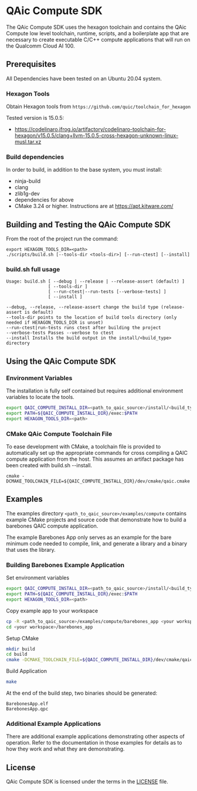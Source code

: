 # QAic Compute SDK

The QAic Compute SDK uses the hexagon toolchain and contains the
QAic Compute low level toolchain, runtime, scripts, and a
boilerplate app that are necessary to create executable C/C++
compute applications that will run on the Qualcomm Cloud AI 100.

## Prerequisites

All Dependencies have been tested on an Ubuntu 20.04 system.

### Hexagon Tools
Obtain Hexagon tools from `https://github.com/quic/toolchain_for_hexagon`

Tested version is 15.0.5:
- https://codelinaro.jfrog.io/artifactory/codelinaro-toolchain-for-hexagon/v15.0.5/clang+llvm-15.0.5-cross-hexagon-unknown-linux-musl.tar.xz

### Build dependencies

In order to build, in addition to the base system, you must install:
- ninja-build
- clang
- zlib1g-dev
- dependencies for above
- CMake 3.24 or higher.  Instructions are at https://apt.kitware.com/

## Building and Testing the QAic Compute SDK

From the root of the project run the command:

```
export HEXAGON_TOOLS_DIR=<path>
./scripts/build.sh [--tools-dir <tools-dir>] [--run-ctest] [--install]
```

### build.sh full usage
```
Usage: build.sh [ --debug | --release | --release-assert (default) ]
                [ --tools-dir ]
                [ --run-ctest|--run-tests [--verbose-tests] ]
                [ --install ]

--debug, --release, --release-assert change the build type (release-assert is default)
--tools-dir points to the location of build tools directory (only needed if HEXAGON_TOOLS_DIR is unset)
--run-ctest|run-tests runs ctest after building the project
--verbose-tests Passes --verbose to ctest
--install Installs the build output in the install/<build_type> directory
```

## Using the QAic Compute SDK
### Environment Variables

The installation is fully self contained but requires additional environment
variables to locate the tools.

```bash
export QAIC_COMPUTE_INSTALL_DIR=<path_to_qaic_source>/install/<build_type>
export PATH=${QAIC_COMPUTE_INSTALL_DIR}/exec:$PATH
export HEXAGON_TOOLS_DIR=<path>
```

### CMake QAic Compute Toolchain File

To ease development with CMake, a toolchain file is provided to automatically
set up the appropriate commands for cross compiling a QAIC compute application
from the host.  This assumes an artifact package has been created with build.sh --install.

```
cmake -DCMAKE_TOOLCHAIN_FILE=${QAIC_COMPUTE_INSTALL_DIR}/dev/cmake/qaic.cmake
```

## Examples

The examples directory `<path_to_qaic_source>/examples/compute` contains example CMake
projects and source code that demonstrate how to build a barebones QAIC compute
application.

The example Barebones App only serves as an example for the bare minimum code
needed to compile, link, and generate a library and a binary that uses the library.

### Building Barebones Example Application

Set environment variables
```bash
export QAIC_COMPUTE_INSTALL_DIR=<path_to_qaic_source>/install/<build_type>
export PATH=${QAIC_COMPUTE_INSTALL_DIR}/exec:$PATH
export HEXAGON_TOOLS_DIR=<path>
```

Copy example app to your workspace
```bash
cp -R <path_to_qaic_source>/examples/compute/barebones_app <your workspace>
cd <your workspace>/barebones_app
```

Setup CMake
```bash
mkdir build
cd build
cmake -DCMAKE_TOOLCHAIN_FILE=${QAIC_COMPUTE_INSTALL_DIR}/dev/cmake/qaic.cmake ..
```

Build Application
```bash
make
```

At the end of the build step, two binaries should be generated:
```
BarebonesApp.elf
BarebonesApp.qpc
```

### Additional Example Applications

There are additional example applications demonstrating other aspects of operation.  Refer to the
documentation in those examples for details as to how they work and what they are demonstrating.

## License
QAic Compute SDK is licensed under the terms in the [LICENSE](LICENSE) file.